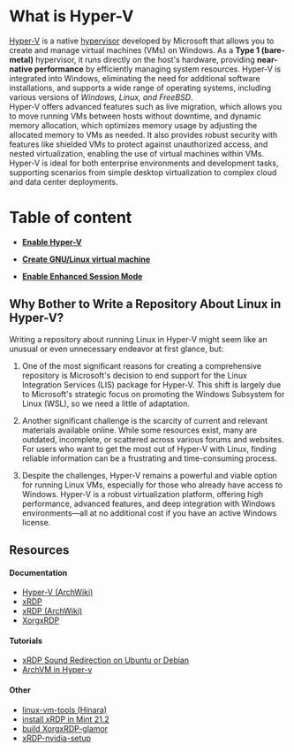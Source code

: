 # What is Hyper-V

[Hyper-V](https://learn.microsoft.com/en-us/windows-server/virtualization/hyper-v/hyper-v-technology-overview) is a native [hypervisor](https://en.wikipedia.org/wiki/Hypervisor) developed by Microsoft that allows you to create and manage virtual machines (VMs) on Windows. As a **Type 1 (bare-metal)** hypervisor, it runs directly on the host's hardware, providing **near-native performance** by efficiently managing system resources. Hyper-V is integrated into Windows, eliminating the need for additional software installations, and supports a wide range of operating systems, including various versions of *Windows, Linux, and FreeBSD*.  
Hyper-V offers advanced features such as live migration, which allows you to move running VMs between hosts without downtime, and dynamic memory allocation, which optimizes memory usage by adjusting the allocated memory to VMs as needed. It also provides robust security with features like shielded VMs to protect against unauthorized access, and nested virtualization, enabling the use of virtual machines within VMs. Hyper-V is ideal for both enterprise environments and development tasks, supporting scenarios from simple desktop virtualization to complex cloud and data center deployments.


# Table of content


* **[Enable Hyper-V](./enable-hyper-v/README.md)**

* **[Create GNU/Linux virtual machine](./create-linux-vm/README.md)**

* **[Enable Enhanced Session Mode](./enable-enhanced-session-mode/README.md)**


## Why Bother to Write a Repository About Linux in Hyper-V?
Writing a repository about running Linux in Hyper-V might seem like an unusual or even unnecessary endeavor at first glance, but:  
1. One of the most significant reasons for creating a comprehensive repository is Microsoft's decision to end support for the Linux Integration Services (LIS) package for Hyper-V. This shift is largely due to Microsoft's strategic focus on promoting the Windows Subsystem for Linux (WSL), so we need a little of adaptation.

2. Another significant challenge is the scarcity of current and relevant materials available online. While some resources exist, many are outdated, incomplete, or scattered across various forums and websites. For users who want to get the most out of Hyper-V with Linux, finding reliable information can be a frustrating and time-consuming process. 

3. Despite the challenges, Hyper-V remains a powerful and viable option for running Linux VMs, especially for those who already have access to Windows. Hyper-V is a robust virtualization platform, offering high performance, advanced features, and deep integration with Windows environments—all at no additional cost if you have an active Windows license. 

## Resources

#### Documentation
- [Hyper-V (ArchWiki)](https://wiki.archlinux.org/title/Hyper-V#Virtual-machine-creation)
- [xRDP](https://github.com/neutrinolabs/xrdp/wiki)
- [xRDP (ArchWiki)](https://wiki.archlinux.org/title/Xrdp)
- [XorgxRDP](https://github.com/neutrinolabs/xorgxrdp/wiki)
#### Tutorials
- [xRDP Sound Redirection on Ubuntu or Debian](https://c-nergy.be/blog/?p=17734) 
- [ArchVM in Hyper-v](https://github.com/k247tEK/archVM-Hyper-V)

#### Other
- [linux-vm-tools (Hinara)](https://github.com/Hinara/linux-vm-tools) 
- [install xRDP in Mint 21.2](https://gist.github.com/ParkWardRR/2ab9b5d41bbaceca8471d591755a1898)
- [build XorgxRDP-glamor](https://gist.github.com/rcarmo/b4ce5a130e5b8de4e8d1db6b7965eedc)
- [xRDP-nvidia-setup](https://gist.github.com/Nexarian/0eb26a3284b21b55b6e1e8653ed88ec9)
